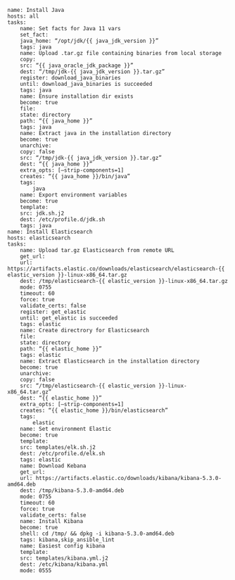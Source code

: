 
    name: Install Java
    hosts: all
    tasks:
        name: Set facts for Java 11 vars
        set_fact:
        java_home: “/opt/jdk/{{ java_jdk_version }}”  
        tags: java
        name: Upload .tar.gz file containing binaries from local storage
        copy:
        src: “{{ java_oracle_jdk_package }}”
        dest: “/tmp/jdk-{{ java_jdk_version }}.tar.gz”
        register: download_java_binaries
        until: download_java_binaries is succeeded
        tags: java
        name: Ensure installation dir exists
        become: true
        file:
        state: directory
        path: “{{ java_home }}”
        tags: java
        name: Extract java in the installation directory
        become: true
        unarchive:
        copy: false
        src: “/tmp/jdk-{{ java_jdk_version }}.tar.gz”
        dest: “{{ java_home }}”
        extra_opts: [–strip-components=1]
        creates: “{{ java_home }}/bin/java”
        tags:
            java
        name: Export environment variables
        become: true
        template:
        src: jdk.sh.j2
        dest: /etc/profile.d/jdk.sh
        tags: java
    name: Install Elasticsearch
    hosts: elasticsearch
    tasks:
        name: Upload tar.gz Elasticsearch from remote URL
        get_url:
        url: https://artifacts.elastic.co/downloads/elasticsearch/elasticsearch-{{ elastic_version }}-linux-x86_64.tar.gz
        dest: /tmp/elasticsearch-{{ elastic_version }}-linux-x86_64.tar.gz
        mode: 0755
        timeout: 60
        force: true
        validate_certs: false
        register: get_elastic
        until: get_elastic is succeeded
        tags: elastic
        name: Create directrory for Elasticsearch
        file:
        state: directory
        path: “{{ elastic_home }}”
        tags: elastic
        name: Extract Elasticsearch in the installation directory
        become: true
        unarchive:
        copy: false
        src: “/tmp/elasticsearch-{{ elastic_version }}-linux-x86_64.tar.gz”
        dest: “{{ elastic_home }}”
        extra_opts: [–strip-components=1]
        creates: “{{ elastic_home }}/bin/elasticsearch”
        tags:
            elastic
        name: Set environment Elastic
        become: true
        template:
        src: templates/elk.sh.j2
        dest: /etc/profile.d/elk.sh
        tags: elastic
        name: Download Kebana
        get_url:
        url: https://artifacts.elastic.co/downloads/kibana/kibana-5.3.0-amd64.deb
        dest: /tmp/kibana-5.3.0-amd64.deb
        mode: 0755
        timeout: 60
        force: true
        validate_certs: false
        name: Install Kibana
        become: true
        shell: cd /tmp/ && dpkg -i kibana-5.3.0-amd64.deb
        tags: kibana,skip_ansible_lint
        name: Easiest config kibana
        template:
        src: templates/kibana.yml.j2
        dest: /etc/kibana/kibana.yml
        mode: 0555


